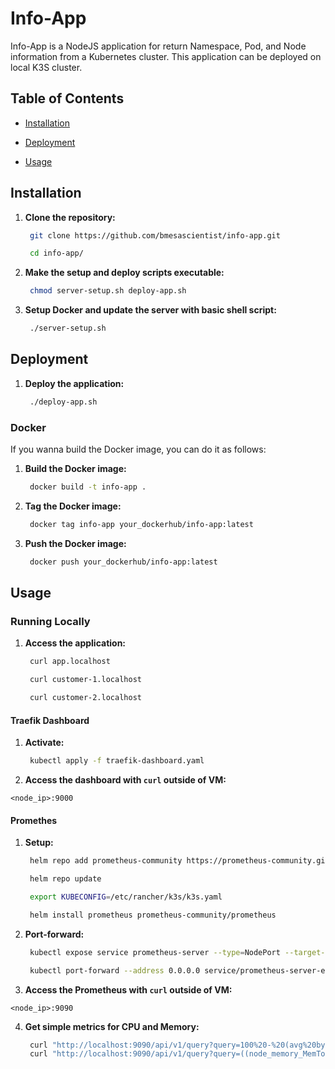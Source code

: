 # Info-App

Info-App is a NodeJS application for return Namespace, Pod, and Node information from a Kubernetes cluster. This application can be deployed on local K3S cluster.

## Table of Contents

- [Installation](#installation)

- [Deployment](#deployment)

- [Usage](#usage)

## Installation

1. **Clone the repository:**

   ```bash
    git clone https://github.com/bmesascientist/info-app.git

    cd info-app/
   ```

2. **Make the setup and deploy scripts executable:**

   ```bash
    chmod server-setup.sh deploy-app.sh
   ```

3. **Setup Docker and update the server with basic shell script:**

   ```bash
    ./server-setup.sh
   ```

## Deployment

1. **Deploy the application:**

   ```bash
    ./deploy-app.sh
   ```

### Docker

If you wanna build the Docker image, you can do it as follows:

1. **Build the Docker image:**

   ```bash
    docker build -t info-app .
   ```

2. **Tag the Docker image:**

   ```bash
    docker tag info-app your_dockerhub/info-app:latest
   ```

3. **Push the Docker image:**

   ```bash
    docker push your_dockerhub/info-app:latest
   ```

## Usage

### Running Locally

1. **Access the application:**

   ```bash
    curl app.localhost
   ```

   ```bash
    curl customer-1.localhost
   ```

   ```bash
    curl customer-2.localhost
   ```

#### Traefik Dashboard

1. **Activate:**

   ```bash
    kubectl apply -f traefik-dashboard.yaml
   ```

2. **Access the dashboard with `curl` outside of VM:**

`<node_ip>:9000`

#### Promethes

1. **Setup:**

   ```bash
    helm repo add prometheus-community https://prometheus-community.github.io/helm-charts
   ```

   ```bash
    helm repo update
   ```

   ```bash
    export KUBECONFIG=/etc/rancher/k3s/k3s.yaml
   ```

   ```bash
    helm install prometheus prometheus-community/prometheus
   ```

2. **Port-forward:**

   ```bash
    kubectl expose service prometheus-server --type=NodePort --target-port=9090 --name=prometheus-server-ext
   ```

   ```bash
    kubectl port-forward --address 0.0.0.0 service/prometheus-server-ext 9090:80
   ```

3. **Access the Prometheus with `curl` outside of VM:**

`<node_ip>:9090`

4. **Get simple metrics for CPU and Memory:**

   ```bash
    curl "http://localhost:9090/api/v1/query?query=100%20-%20(avg%20by(instance)%20(irate(node_cpu_seconds_total%7Bmode%3D%22idle%22%7D%5B5m%5D))%20*%20100)" | jq .
    curl "http://localhost:9090/api/v1/query?query=((node_memory_MemTotal_bytes%20-%20node_memory_Available_bytes)%20/%20node_memory_MemTotal_bytes)%20*%20100" | jq .
   ```
